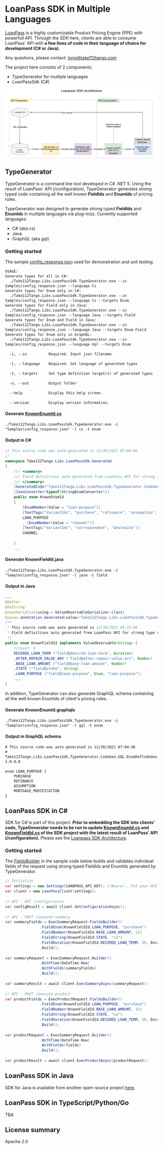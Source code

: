 # LoanPass SDK in Multiple Languages

[LoanPass](https://loanpass.io/) is a highly customizable Product Pricing Engine (PPE) with powerfull API. 
Through the SDK here, clients are able to consume LoanPass' API with **a few lines of code in their language of choice for development (C# or Java)**.

Any questions, please contact: [long@take112tango.com](mailto:long@take112tango.com)

The project here consists of 2 components:
- TypeGenerator for multiple languages
- LoanPassSdk (C#)

![Loanpass SDK Architecture](docs/LoanpassSDK.png)

## TypeGenerator
TypeGenerator is a command line tool developed in C# .NET 5. Using the result of LoanPass' API (/configuration), TypeGenerator generates 
strong typed code containing all the well known **FieldIds** and **EnumIds** of pricing rules.

TypeGenerator was designed to generate strong typed **FieldIds** and **EnumIds** in multiple languages via plug-in(s).
Currently supported languages:
- C# (aka cs)
- Java
- GraphQL (aka gql)

### Getting started
The sample [config_response.json](./TypeGenerator/Samples/config_response.json) used for demonstration and unit testing. 
```
USAGE:
Generate types for all in C#:
  ./Take112Tango.Libs.LoanPassSdk.TypeGenerator.exe --in Samples/config_response.json --language Cs
Generate types for Enum only in C#:
  ./Take112Tango.Libs.LoanPassSdk.TypeGenerator.exe --in Samples/config_response.json --language Cs --targets Enum
Generate types for Field only in Java:
  ./Take112Tango.Libs.LoanPassSdk.TypeGenerator.exe --in Samples/config_response.json --language Java --targets Field
Generate types for Enum and Field in Java:
  ./Take112Tango.Libs.LoanPassSdk.TypeGenerator.exe --in Samples/config_response.json --language Java --targets Enum Field
Generate types for Enum only in GraphQL:
  ./Take112Tango.Libs.LoanPassSdk.TypeGenerator.exe --in Samples/config_response.json --language Gql --targets Enum

  -i, --in          Required. Input json filename

  -l, --language    Required. Set language of generated types

  -t, --targets     Set type definition target(s) of generated types

  -o, --out         Output folder

  --help            Display this help screen.

  --version         Display version information.
```
#### Generate [KnownEnumId.cs](./LoanPassSdk/Generated/KnownFieldId.cs)
```
./Take112Tango.Libs.LoanPassSdk.TypeGenerator.exe -i "Samples\config_response.json" -l cs -t enum
```
#### Output in C#
``` C#
// This source code was auto-generated in 12/30/2021 07:04:46
// 
namespace Take112Tango.Libs.LoanPassSdk.Generated
{
    /// <summary>
    /// Field definitions auto generated from LoanPass API for strong type checking
    /// </summary>
    [GeneratedCode("Take112Tango.Libs.LoanPassSdk.TypeGenerator.CodeGen.CS.EnumDefCodeGen", "1.0.0.0")]
    [JsonConverter(typeof(StringEnumConverter))]
    public enum KnownEnumId
    {
        [EnumMember(Value = "loan-purpose")]
        [TextTags("VariantIds", "purchase", "refinance", "assumption", "mortgage-modification")]
        LOAN_PURPOSE
        , [EnumMember(Value = "channel")]
        [TextTags("VariantIds", "correspondent", "wholesale")]
        CHANNEL

    }
    ...
```
#### Generate KnownFieldId.java
```
./Take112Tango.Libs.LoanPassSdk.TypeGenerator.exe -i "Samples\config_response.json" -l java -t field
```
#### Output in Java
``` Java
...
@Getter
@ToString
@JsonSerialize(using = ValueObservableSerializer.class)
@javax.annotation.Generated(value="Take112Tango.Libs.LoanPassSdk.TypeGenerator.CodeGen.Java.FieldDefCodeGen", date="12/30/2021 04:15:04")
/**
 * This source code was auto-generated in 12/30/2021 04:15:04
 * Field definitions auto generated from LoanPass API for strong type checking
 */
public enum KnownFieldId implements ValueObservable<String> {
    //Count: 5
	DESIRED_LOAN_TERM ("field@desired-loan-term", Duration)
	,AFTER_REPAIR_VALUE_ARV ("field@after-repair-value-arv", Number)
	,BASE_LOAN_AMOUNT ("field@base-loan-amount", Number)
	,STATE ("field@state", String)
	,LOAN_PURPOSE ("field@loan-purpose", Enum, "loan-purpose");
    ...
}
```

In addition, TypeGenerator can also generate GraphQL schema containing all the well known EnumIds of client's pricing rules.

#### Generate KnownEnumId.graphqls
```
./Take112Tango.Libs.LoanPassSdk.TypeGenerator.exe -i "Samples\config_response.json" -l gql -t enum
```
#### Output in GraphQL schema
```
# This source code was auto-generated in 12/30/2021 07:04:46
# Take112Tango.Libs.LoanPassSdk.TypeGenerator.CodeGen.GQL.EnumDefCodeGen, 1.0.0.0

enum LOAN_PURPOSE {
	PURCHASE
	REFINANCE
	ASSUMPTION
	MORTGAGE_MODIFICATION
}
```

## LoanPass SDK in C#
SDK for C# is part of this project. **Prior to embedding the SDK into clients' code, TypeGenerator needs to be run 
to update [KnownEnumId.cs](./LoanPassSdk/Generated/KnownFieldId.cs) and [KnownFieldId.cs](./LoanPassSdk/Generated/KnownFieldId.cs) of the SDK project with the latest result of LoanPass' API (/configuration).**
Please see the [Loanpass SDK Architecture](docs/LoanpassSDK.png).

### Getting started
The [FieldsBuilder](./LoanPassSdk/Builders/ExecSummaryRequestBuilder.cs) in the sample code below builds and validates individual fields of the request using strong typed FieldIds and EnumIds generated 
by TypeGenerator.

```C#
// Initialize
var settings = new Settings(LOANPASS_API_KEY); //Bearer...Put your API key from LoanPass here
var client = new LoanPassClient(settings);

// API - GET /configuration 
var configResult = await client.GetConfigurationAsync();

// API - POST /execute-summary
var summaryFields = ExecSummaryRequest.FieldsBuilder()
                .FieldEnum(KnownFieldId.LOAN_PURPOSE, "purchase")
                .FieldNumber(KnownFieldId.BASE_LOAN_AMOUNT, 12)
                .FieldString(KnownFieldId.STATE, "ca")
                .FieldDuration(KnownFieldId.DESIRED_LOAN_TERM, 30, DurationUnit.Years)
                .Build();

var summaryRequest = ExecSummaryRequest.Builder()
                .WithTime(DateTime.Now)
                .WithFields(summaryFields)
                .Build();
                
var summaryResult = await client.ExecSummaryAsync(summaryRequest);

// API - POST /execute-product
var productFields = ExecProductRequest.FieldsBuilder()
                .FieldEnum(KnownFieldId.LOAN_PURPOSE, "purchase")
                .FieldNumber(KnownFieldId.BASE_LOAN_AMOUNT, 12)
                .FieldString(KnownFieldId.STATE, "ca")
                .FieldDuration(KnownFieldId.DESIRED_LOAN_TERM, 30, DurationUnit.Years)
                .Build();

var productRequest = ExecSummaryRequest.Builder()
                .WithTime(DateTime.Now)
                .WithFields(fields)
                .Build();
                
var productResult = await client.ExecProductAsync(productRequest);
```


## LoanPass SDK in Java
SDK for Java is available from another open-source project [here](https://github.com/youlandinc/loanpass-sdk-java).

## LoanPass SDK in TypeScript/Python/Go 
TBA

## License summary
Apache 2.0